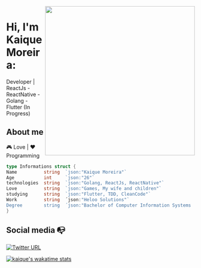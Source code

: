 <img align="right" width="400" height="400" src="https://media.giphy.com/media/10RgZyfaX0HBSg/giphy.gif">


# Hi, I'm Kaique Moreira:

Developer | ReactJs - ReactNative - Golang - Flutter (In Progress)

## About me 

 :video_game: Love | :heart: Programming
```go
type Informations struct {
Name          string  `json:"Kaique Moreira"`
Age           int     `json:"26"`
technologies  string  `json:"Golang, ReactJs, ReactNative"`
Love          string  `json:"Games, My wife and children"`
studying      string  `json:"Flutter, TDD, CleanCode"`
Work          string  ´json:"Heloo Solutions"`
Degree        string  ´json:"Bachelor of Computer Information Systems | Uniesp (In Progress)"`
}
```
## Social media :mailbox_with_no_mail:

[![Twitter URL](https://img.shields.io/twitter/url?color=%230072b1&label=connect&logo=linkedin&logoColor=%230072b1&style=flat-square&url=https%3A%2F%2Fwww.linkedin.com%2Fin%2Falejandro-ramirez-ciceros%2F)](https://www.linkedin.com/in/kaique-moreira-logstay/)

[![kaique's wakatime stats](https://github-readme-stats.vercel.app/api/wakatime?username=Logstay)](https://github.com/anuraghazra/github-readme-stats)



